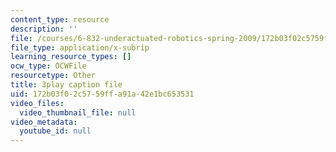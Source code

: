 ```yaml
---
content_type: resource
description: ''
file: /courses/6-832-underactuated-robotics-spring-2009/172b03f02c5759ffa91a42e1bc653531_ja56bJ8ogUw.vtt
file_type: application/x-subrip
learning_resource_types: []
ocw_type: OCWFile
resourcetype: Other
title: 3play caption file
uid: 172b03f0-2c57-59ff-a91a-42e1bc653531
video_files:
  video_thumbnail_file: null
video_metadata:
  youtube_id: null
---
```

